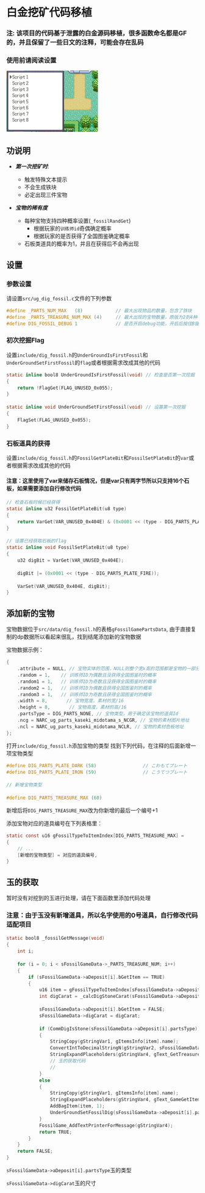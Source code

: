 # 白金挖矿代码移植

### 注: 该项目的代码基于泄露的白金源码移植，很多函数命名都是GF的，并且保留了一些日文的注释，可能会存在乱码
### 使用前请阅读设置
![Screenshots1](1.gif)
## 功说明

- ***第一次挖矿时***:
    - 触发特殊文本提示
    - 不会生成铁块
    - 必定出现三件宝物

- ***宝物的稀有度***
    - 每种宝物支持四种概率设置(```_fossilRandGet```)
        - 根据玩家的`训练师id`奇偶确定概率
        - 根据玩家的是否获得了全国图鉴确定概率
    - 石板类道具的概率为1，并且在获得后不会再出现


## 设置

### 参数设置

请设置`src/ug_dig_fossil.c`文件的下列参数

```c
#define _PARTS_NUM_MAX   (8)            // 最大出现物品的数量，包含了铁块
#define _PARTS_TREASURE_NUM_MAX (4)     // 最大出现的宝物数量，原版为2到4种
#define DIG_FOSSIL_DEBUG 1              // 是否开启debug功能，开启后按住B键会隐藏掉遮挡层直接显示宝物
```

### 初次挖掘Flag

设置`include/dig_fossil.h`的`UnderGroundIsFirstFossil`和`UnderGroundSetFirstFossil`的`flag`或者根据需求改成其他的代码

```c
static inline bool8 UnderGroundIsFirstFossil(void) // 检查是否第一次挖掘
{    
    return !FlagGet(FLAG_UNUSED_0x055);
}

static inline void UnderGroundSetFirstFossil(void) // 设置第一次挖掘
{    
    FlagSet(FLAG_UNUSED_0x055);
}
```

### 石板道具的获得

设置`include/dig_fossil.h`的`FossilGetPlateBit`和`FossilSetPlateBit`的`var`或者根据需求改成其他的代码
#### 注意：这里使用了var来储存石板情况，但是var只有两字节所以只支持16个石板，如果需要添加自行修改代码

```c
// 检查石板时候已经获得
static inline u32 FossilGetPlateBit(u8 type)
{
    return VarGet(VAR_UNUSED_0x404E) & (0x0001 << (type - DIG_PARTS_PLATE_FIRE));
}

// 设置已经获取石板的flag
static inline void FossilSetPlateBit(u8 type)
{
    u32 digBit = VarGet(VAR_UNUSED_0x404E);

    digBit |= (0x0001 << (type - DIG_PARTS_PLATE_FIRE));

    VarSet(VAR_UNUSED_0x404E, digBit);
}
```

## 添加新的宝物

宝物数据位于`src/data/dig_fossil.h`的表格`gFossilGamePartsData`, 由于直接复制的dp数据所以看起来很乱，找到结尾添加新的宝物数据

宝物数据示例：
```c
{
    .attribute = NULL, // 宝物实体的范围，NULL则整个宽x高的范围都是宝物的一部分
    .random = 1,    // 训练师ID为偶数且没获得全国图鉴时的概率
    .random1 = 1,   // 训练师ID为奇数且没获得全国图鉴时的概率
    .random2 = 1,   // 训练师ID为偶数且获得全国图鉴时的概率
    .random3 = 1,   // 训练师ID为奇数且获得全国图鉴时的概率
    .width = 8,       // 宝物宽度，素材的宽/16
    .height = 8,       // 宝物高度，素材的高/16
    .partsType = DIG_PARTS_NONE, // 宝物类型，用于确定该宝物的道具Id
    .ncg = NARC_ug_parts_kaseki_midotama_s_NCGR, // 宝物的素材图片地址
    .ncl = NARC_ug_parts_kaseki_midotama_NCLR, // 宝物的素材色板地址
};
```

打开`include/dig_fossil.h`添加宝物的类型
找到下列代码，在注释的后面新增一项宝物类型
```c
#define DIG_PARTS_PLATE_DARK (58)                 // こわもてプレート
#define DIG_PARTS_PLATE_IRON (59)                 // こうてつプレート

// 新增宝物类型

#define DIG_PARTS_TREASURE_MAX (60)
```
新增后将`DIG_PARTS_TREASURE_MAX`改为你新增的最后一个编号+1

添加宝物对应的道具编号在下列表格里：
```c
static const u16 gFossilTypeToItemIndex[DIG_PARTS_TREASURE_MAX] = 
{
    // ...
    [新增的宝物类型] = 对应的道具编号,
}
```

## 玉的获取
暂时没有对挖到的玉进行处理，请在下面函数里添加代码处理

### 注意：由于玉没有新增道具，所以名字使用的0号道具，自行修改代码适配项目
```c
static bool8 _fossilGetMessage(void)
{
    int i;

    for (i = 0; i < sFossilGameData->_PARTS_TREASURE_NUM; i++)
    {
        if (sFossilGameData->aDeposit[i].bGetItem == TRUE)
        {
            u16 item = gFossilTypeToItemIndex[sFossilGameData->aDeposit[i].partsType];
            int digCarat = _calcDigStoneCarat(sFossilGameData->aDeposit[i].partsType);

            sFossilGameData->aDeposit[i].bGetItem = FALSE;
            sFossilGameData->digCarat = digCarat;
            
            if (CommDigIsStone(sFossilGameData->aDeposit[i].partsType))
            {
                StringCopy(gStringVar1, gItemsInfo[item].name);
                ConvertIntToDecimalStringN(gStringVar2, sFossilGameData->digCarat, STR_CONV_MODE_LEFT_ALIGN, 2);
                StringExpandPlaceholders(gStringVar4, gText_GetTreasure);
                // 玉的获取代码
                // 
            }
            else
            {
                StringCopy(gStringVar1, gItemsInfo[item].name);
                StringExpandPlaceholders(gStringVar4, gText_GameGetItem);
                AddBagItem(item, 1);
                UnderGroundSetFossilDig(sFossilGameData->aDeposit[i].partsType);
            }
            FossilGame_AddTextPrinterForMessage(gStringVar4);
            return TRUE;
        }
    }
    return FALSE;
}
```
`sFossilGameData->aDeposit[i].partsType`玉的类型

`sFossilGameData->digCarat`玉的尺寸